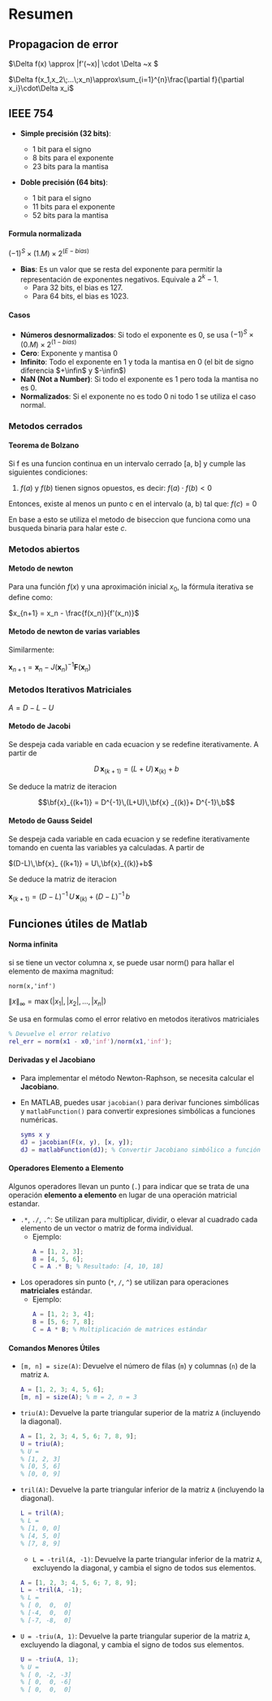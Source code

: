 # Resumen


## Propagacion de error

$\Delta f(x) \approx |f'(\~x)| \cdot \Delta \~x $


$\Delta f(x_1,x_2\;...\;x_n)\approx\sum_{i=1}^{n}\frac{\partial f}{\partial x_i}\cdot\Delta x_i$

## IEEE 754

- **Simple precisión (32 bits)**:
  - 1 bit para el signo
  - 8 bits para el exponente
  - 23 bits para la mantisa

- **Doble precisión (64 bits)**:
  - 1 bit para el signo
  - 11 bits para el exponente
  - 52 bits para la mantisa

#### Formula normalizada

$(-1)^S × (1.M) × 2^{(E - bias)}$

- **Bias**: Es un valor que se resta del exponente para permitir la representación de exponentes negativos. Equivale a $2^k-1$.
  - Para 32 bits, el bias es 127.
  - Para 64 bits, el bias es 1023.

#### Casos

- **Números desnormalizados**: Si todo el exponente es 0, se usa $(-1)^S × (0.M) × 2^{(1 - bias)}$
- **Cero**: Exponente y mantisa 0
- **Infinito**: Todo el exponente en 1 y toda la mantisa en 0 (el bit de signo diferencia $+\infin$ y $-\infin$)
- **NaN (Not a Number)**: Si todo el exponente es 1 pero toda la mantisa no es 0.
- **Normalizados**: Si el exponente no es todo 0 ni todo 1 se utiliza el caso normal.

### Metodos cerrados
#### Teorema de Bolzano

Si f es una funcion continua en un intervalo cerrado [a, b] y cumple las siguientes condiciones:

1. $f(a)$ y $f(b)$ tienen signos opuestos, es decir: $f(a) \cdot f(b) < 0$

Entonces, existe al menos un punto c en el intervalo (a, b) tal que:
$f(c) = 0$

En base a esto se utiliza el metodo de biseccion que funciona como una busqueda binaria para halar este $c$.

### Metodos abiertos

#### Metodo de newton
Para una función $f(x)$ y una aproximación inicial $x_0$, la fórmula iterativa se define como:

$x_{n+1} = x_n - \frac{f(x_n)}{f'(x_n)}$


#### Metodo de newton de varias variables
Similarmente:

$\mathbf{x}_{n+1} = \mathbf{x}_n - J(\mathbf{x}_n)^{-1} \mathbf{F}(\mathbf{x}_n)$


### Metodos Iterativos Matriciales

$A = D-L-U$


#### Metodo de Jacobi
Se despeja cada variable en cada ecuacion y se redefine iterativamente.
A partir de 

$$D\,\mathbf{x}_{(k+1)} = (L+U)\,\mathbf{x} _{(k)}+b$$


Se deduce la matriz de iteracion

$$\bf{x}_{(k+1)} = D^{-1}\,(L+U)\,\bf{x} _{(k)}+ D^{-1}\,b$$


#### Metodo de Gauss Seidel
Se despeja cada variable en cada ecuacion y se redefine iterativamente tomando en cuenta las variables ya calculadas.
A partir de 

$(D-L)\,\bf{x}_ {(k+1)} = U\,\bf{x}_{(k)}+b$

Se deduce la matriz de iteracion

$\mathbf{x}_{(k+1)} = (D-L)^{-1}\,U\,\mathbf{x} _{(k)}+ (D-L)^{-1}\,b$



## Funciones útiles de Matlab

#### Norma infinita
si se tiene un vector columna x, se puede usar norm() para hallar el elemento de maxima magnitud:

```norm(x,'inf')```

$\|x\|_{\infty} = \max (|x_1|, |x_2|, ..., |x_n|)$

Se usa en formulas como el error relativo en metodos iterativos matriciales

```matlab
% Devuelve el error relativo
rel_err = norm(x1 - x0,'inf')/norm(x1,'inf');
```

#### Derivadas y el Jacobiano
- Para implementar el método Newton-Raphson, se necesita calcular el **Jacobiano**.
- En MATLAB, puedes usar `jacobian()` para derivar funciones simbólicas y `matlabFunction()` para convertir expresiones simbólicas a funciones numéricas.

  ```matlab
  syms x y
  dJ = jacobian(F(x, y), [x, y]);
  dJ = matlabFunction(dJ); % Convertir Jacobiano simbólico a función numérica
  ```


#### Operadores Elemento a Elemento
Algunos operadores llevan un punto (`.`) para indicar que se trata de una operación **elemento a elemento** en lugar de una operación matricial estandar.
- `.*`, `./`, `.^`: Se utilizan para multiplicar, dividir, o elevar al cuadrado cada elemento de un vector o matriz de forma individual.
  - Ejemplo:
    ```matlab
    A = [1, 2, 3];
    B = [4, 5, 6];
    C = A .* B; % Resultado: [4, 10, 18]
    ```
- Los operadores sin punto (`*`, `/`, `^`) se utilizan para operaciones **matriciales** estándar.
    - Ejemplo:
      ```matlab
      A = [1, 2; 3, 4];
      B = [5, 6; 7, 8];
      C = A * B; % Multiplicación de matrices estándar

#### Comandos Menores Útiles
- `[m, n] = size(A)`: Devuelve el número de filas (`m`) y columnas (`n`) de la matriz `A`.
  ```matlab
  A = [1, 2, 3; 4, 5, 6];
  [m, n] = size(A); % m = 2, n = 3
  ```
- `triu(A)`: Devuelve la parte triangular superior de la matriz `A` (incluyendo la diagonal).
  ```matlab
  A = [1, 2, 3; 4, 5, 6; 7, 8, 9];
  U = triu(A);
  % U =
  % [1, 2, 3]
  % [0, 5, 6]
  % [0, 0, 9]
  ```
- `tril(A)`: Devuelve la parte triangular inferior de la matriz `A` (incluyendo la diagonal).
  ```matlab
  L = tril(A);
  % L =
  % [1, 0, 0]
  % [4, 5, 0]
  % [7, 8, 9]
  ```
  - `L = -tril(A, -1)`: Devuelve la parte triangular inferior de la matriz `A`, excluyendo la diagonal, y cambia el signo de todos sus elementos.
  ```matlab
  A = [1, 2, 3; 4, 5, 6; 7, 8, 9];
  L = -tril(A, -1);
  % L =
  % [ 0,  0,  0]
  % [-4,  0,  0]
  % [-7, -8,  0]
  ```
- `U = -triu(A, 1)`: Devuelve la parte triangular superior de la matriz `A`, excluyendo la diagonal, y cambia el signo de todos sus elementos.
  ```matlab
  U = -triu(A, 1);
  % U =
  % [ 0, -2, -3]
  % [ 0,  0, -6]
  % [ 0,  0,  0]
  ```
